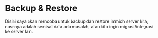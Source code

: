 # Backup & Restore
Disini saya akan mencoba untuk backup dan restore immich server kita, casenya adalah semisal data ada masalah, atau kita ingin migrasi/integrasi ke server lain.
